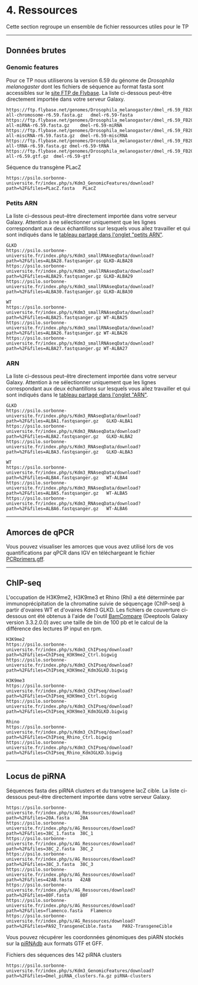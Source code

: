 # 4. Ressources
	
Cette section regroupe un ensemble de fichier ressources utiles pour le TP

--------------------------------------------------------------------------------
## Données brutes

### Genomic features

Pour ce TP nous utiliserons la version 6.59 du génome de *Drosophila melanogaster* dont les fichiers de séquence au format fasta sont accessibles sur le [site FTP de Flybase](https://ftp.flybase.net/genomes/Drosophila_melanogaster/dmel_r6.59_FB2024_04/fasta/).
La liste ci-dessous peut-être directement importée dans votre serveur Galaxy. 

```
https://ftp.flybase.net/genomes/Drosophila_melanogaster/dmel_r6.59_FB2024_04/fasta/dmel-all-chromosome-r6.59.fasta.gz	dmel-r6.59-fasta
https://ftp.flybase.net/genomes/Drosophila_melanogaster/dmel_r6.59_FB2024_04/fasta/dmel-all-miRNA-r6.59.fasta.gz	dmel-r6.59-miRNA
https://ftp.flybase.net/genomes/Drosophila_melanogaster/dmel_r6.59_FB2024_04/fasta/dmel-all-miscRNA-r6.59.fasta.gz	dmel-r6.59-miscRNA
https://ftp.flybase.net/genomes/Drosophila_melanogaster/dmel_r6.59_FB2024_04/fasta/dmel-all-tRNA-r6.59.fasta.gz	dmel-r6.59-tRNA
https://ftp.flybase.net/genomes/Drosophila_melanogaster/dmel_r6.59_FB2024_04/gtf/dmel-all-r6.59.gtf.gz	dmel-r6.59-gtf
```

Séquence du transgène PLacZ
```
https://psilo.sorbonne-universite.fr/index.php/s/Kdm3_GenomicFeatures/download?path=%2F&files=PLacZ.fasta	PLacZ
```

### Petits ARN

La liste ci-dessous peut-être directement importée dans votre serveur Galaxy. Attention à ne sélectionner uniquement que les lignes correspondant aux deux échantillons sur lesquels vous allez travailler et qui sont indiqués dans le [tableau partagé dans l'onglet "petits ARN"](https://docs.google.com/spreadsheets/d/1aOcIwFhsY8qtf-cb1hz1NWUmFlfvU1sVO73e-tBzybs/edit?gid=243437883).

```
GLKD
https://psilo.sorbonne-universite.fr/index.php/s/Kdm3_smallRNAseqData/download?path=%2F&files=ALBA28.fastqsanger.gz	GLKD-ALBA28
https://psilo.sorbonne-universite.fr/index.php/s/Kdm3_smallRNAseqData/download?path=%2F&files=ALBA29.fastqsanger.gz	GLKD-ALBA29
https://psilo.sorbonne-universite.fr/index.php/s/Kdm3_smallRNAseqData/download?path=%2F&files=ALBA30.fastqsanger.gz	GLKD-ALBA30

WT
https://psilo.sorbonne-universite.fr/index.php/s/Kdm3_smallRNAseqData/download?path=%2F&files=ALBA25.fastqsanger.gz	WT-ALBA25
https://psilo.sorbonne-universite.fr/index.php/s/Kdm3_smallRNAseqData/download?path=%2F&files=ALBA26.fastqsanger.gz	WT-ALBA26
https://psilo.sorbonne-universite.fr/index.php/s/Kdm3_smallRNAseqData/download?path=%2F&files=ALBA27.fastqsanger.gz	WT-ALBA27
```

### ARN

La liste ci-dessous peut-être directement importée dans votre serveur Galaxy. Attention à ne sélectionner uniquement que les lignes correspondant aux deux échantillons sur lesquels vous allez travailler et qui sont indiqués dans le [tableau partagé dans l'onglet "ARN"](https://docs.google.com/spreadsheets/d/1aOcIwFhsY8qtf-cb1hz1NWUmFlfvU1sVO73e-tBzybs/edit?gid=418538100).

```
GLKD
https://psilo.sorbonne-universite.fr/index.php/s/Kdm3_RNAseqData/download?path=%2F&files=ALBA1.fastqsanger.gz	GLKD-ALBA1
https://psilo.sorbonne-universite.fr/index.php/s/Kdm3_RNAseqData/download?path=%2F&files=ALBA2.fastqsanger.gz	GLKD-ALBA2
https://psilo.sorbonne-universite.fr/index.php/s/Kdm3_RNAseqData/download?path=%2F&files=ALBA3.fastqsanger.gz	GLKD-ALBA3

WT
https://psilo.sorbonne-universite.fr/index.php/s/Kdm3_RNAseqData/download?path=%2F&files=ALBA4.fastqsanger.gz	WT-ALBA4
https://psilo.sorbonne-universite.fr/index.php/s/Kdm3_RNAseqData/download?path=%2F&files=ALBA5.fastqsanger.gz	WT-ALBA5
https://psilo.sorbonne-universite.fr/index.php/s/Kdm3_RNAseqData/download?path=%2F&files=ALBA6.fastqsanger.gz	WT-ALBA6
```

--------------------------------------------------------------------------------
## Amorces de qPCR

Vous pouvez visualiser les amorces que vous avez utilisé lors de vos quantifications par qPCR dans IGV en téléchargeant le fichier [PCRprimers.gff](ressources/PCRprimers.gff).

--------------------------------------------------------------------------------
## ChIP-seq

L'occupation de H3K9me2, H3K9me3 et Rhino (Rhi) a été déterminée par immunoprécipitation de la chromatine suivie de séquençage (ChIP-seq) à partir d'ovaires WT et d'ovaires Kdm3 GLKD.
Les fichiers de couverture ci-dessous ont été obtenus à l'aide de l'outil [BamCompare](https://deeptools.readthedocs.io/en/develop/content/tools/bamCompare.html) (Deeptools Galaxy version 3.3.2.0.0)  avec une taille de bin de 100 pb et le calcul de la différence des lectures IP input en rpm.

```
H3K9me2
https://psilo.sorbonne-universite.fr/index.php/s/Kdm3_ChIPseq/download?path=%2F&files=ChIPseq_H3K9me2_Ctrl.bigwig
https://psilo.sorbonne-universite.fr/index.php/s/Kdm3_ChIPseq/download?path=%2F&files=ChIPseq_H3K9me2_Kdm3GLKD.bigwig

H3K9me3
https://psilo.sorbonne-universite.fr/index.php/s/Kdm3_ChIPseq/download?path=%2F&files=ChIPseq_H3K9me3_Ctrl.bigwig
https://psilo.sorbonne-universite.fr/index.php/s/Kdm3_ChIPseq/download?path=%2F&files=ChIPseq_H3K9me3_Kdm3GLKD.bigwig

Rhino
https://psilo.sorbonne-universite.fr/index.php/s/Kdm3_ChIPseq/download?path=%2F&files=ChIPseq_Rhino_Ctrl.bigwig
https://psilo.sorbonne-universite.fr/index.php/s/Kdm3_ChIPseq/download?path=%2F&files=ChIPseq_Rhino_Kdm3GLKD.bigwig
```


--------------------------------------------------------------------------------
## Locus de piRNA

Séquences fasta des piRNA clusters et du transgene lacZ cible. La liste ci-dessous peut-être directement importée dans votre serveur Galaxy.

```
https://psilo.sorbonne-universite.fr/index.php/s/AG_Ressources/download?path=%2F&files=20A.fasta	20A
https://psilo.sorbonne-universite.fr/index.php/s/AG_Ressources/download?path=%2F&files=38C_1.fasta	38C_1
https://psilo.sorbonne-universite.fr/index.php/s/AG_Ressources/download?path=%2F&files=38C_2.fasta	38C_2
https://psilo.sorbonne-universite.fr/index.php/s/AG_Ressources/download?path=%2F&files=38C_3.fasta	38C_3
https://psilo.sorbonne-universite.fr/index.php/s/AG_Ressources/download?path=%2F&files=42AB.fasta	42AB
https://psilo.sorbonne-universite.fr/index.php/s/AG_Ressources/download?path=%2F&files=80F.fasta	80F
https://psilo.sorbonne-universite.fr/index.php/s/AG_Ressources/download?path=%2F&files=flamenco.fasta	Flamenco
https://psilo.sorbonne-universite.fr/index.php/s/AG_Ressources/download?path=%2F&files=PA92_TransgeneCible.fasta	PA92-TransgeneCible
```

Vous pouvez récupérer les coordonnées génomiques des piARN stockés sur la [piRNAdb](https://www.pirnadb.org/download/archive/gff_gtf) aux formats GTF et GFF.

Fichiers des séquences des 142 piRNA clusters

```
https://psilo.sorbonne-universite.fr/index.php/s/Kdm3_GenomicFeatures/download?path=%2F&files=Dmel_piRNA_clusters.fa.gz piRNA-clusters
```

